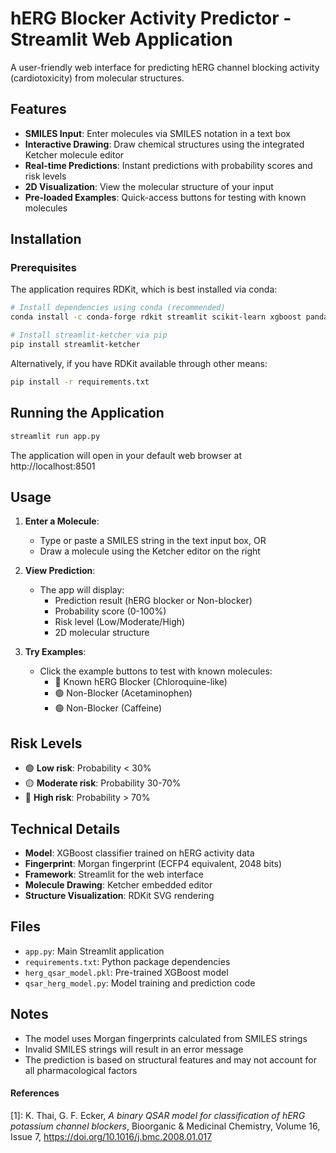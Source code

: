 # hERG Blocker Activity Predictor - Streamlit Web Application

A user-friendly web interface for predicting hERG channel blocking activity (cardiotoxicity) from molecular structures.

## Features

- **SMILES Input**: Enter molecules via SMILES notation in a text box
- **Interactive Drawing**: Draw chemical structures using the integrated Ketcher molecule editor
- **Real-time Predictions**: Instant predictions with probability scores and risk levels
- **2D Visualization**: View the molecular structure of your input
- **Pre-loaded Examples**: Quick-access buttons for testing with known molecules

## Installation

### Prerequisites

The application requires RDKit, which is best installed via conda:

```bash
# Install dependencies using conda (recommended)
conda install -c conda-forge rdkit streamlit scikit-learn xgboost pandas numpy matplotlib seaborn pillow

# Install streamlit-ketcher via pip
pip install streamlit-ketcher
```

Alternatively, if you have RDKit available through other means:

```bash
pip install -r requirements.txt
```

## Running the Application

```bash
streamlit run app.py
```

The application will open in your default web browser at http://localhost:8501

## Usage

1. **Enter a Molecule**:
   - Type or paste a SMILES string in the text input box, OR
   - Draw a molecule using the Ketcher editor on the right

2. **View Prediction**:
   - The app will display:
     - Prediction result (hERG blocker or Non-blocker)
     - Probability score (0-100%)
     - Risk level (Low/Moderate/High)
     - 2D molecular structure

3. **Try Examples**:
   - Click the example buttons to test with known molecules:
     - 🔴 Known hERG Blocker (Chloroquine-like)
     - 🟢 Non-Blocker (Acetaminophen)
     - 🟢 Non-Blocker (Caffeine)

## Risk Levels

- 🟢 **Low risk**: Probability < 30%
- 🟡 **Moderate risk**: Probability 30-70%
- 🔴 **High risk**: Probability > 70%

## Technical Details

- **Model**: XGBoost classifier trained on hERG activity data
- **Fingerprint**: Morgan fingerprint (ECFP4 equivalent, 2048 bits)
- **Framework**: Streamlit for the web interface
- **Molecule Drawing**: Ketcher embedded editor
- **Structure Visualization**: RDKit SVG rendering

## Files

- `app.py`: Main Streamlit application
- `requirements.txt`: Python package dependencies
- `herg_qsar_model.pkl`: Pre-trained XGBoost model
- `qsar_herg_model.py`: Model training and prediction code

## Notes

- The model uses Morgan fingerprints calculated from SMILES strings
- Invalid SMILES strings will result in an error message
- The prediction is based on structural features and may not account for all pharmacological factors

#### References
[1]: K. Thai, G. F. Ecker, _A binary QSAR model for classification of hERG potassium channel blockers_, Bioorganic & Medicinal Chemistry, Volume 16, Issue 7, https://doi.org/10.1016/j.bmc.2008.01.017